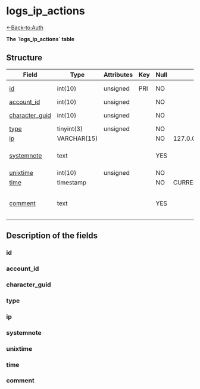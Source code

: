 # logs\_ip\_actions

[<-Back-to:Auth](database-auth.md)

**The \`logs\_ip\_actions\` table**

## Structure

| Field               | Type        | Attributes | Key | Null | Default           | Extra          | Comment                       |
|---------------------|-------------|------------|-----|------|-------------------|----------------|-------------------------------|
| [id][1]             | int(10)     | unsigned   | PRI | NO   |                   | auto_increment | Unique Identifier             |
| [account_id][2]     | int(10)     | unsigned   |     | NO   |                   |                | Account ID                    |
| [character_guid][3] | int(10)     | unsigned   |     | NO   |                   |                | Character Guid                |
| [type][4]           | tinyint(3)  | unsigned   |     | NO   |                   |                |                               |
| [ip][5]             | VARCHAR(15) |            |     | NO   | 127.0.0.1         |                |                               |
| [systemnote][6]     | text        |            |     | YES  |                   |                | Notes inserted by system      |
| [unixtime][7]       | int(10)     | unsigned   |     | NO   |                   |                | Unixtime                      |
| [time][8]           | timestamp   |            |     | NO   | CURRENT_TIMESTAMP |                | Timestamp                     |
| [comment][9]        | text        |            |     | YES  |                   |                | Allows users to add a comment |

[1]: #id
[2]: #account_id
[3]: #character_guid
[4]: #type
[5]: #ip
[6]: #systemnote
[7]: #unixtime
[8]: #time
[9]: #comment

## Description of the fields

### id

### account_id

### character_guid

### type

### ip

### systemnote

### unixtime

### time

### comment
